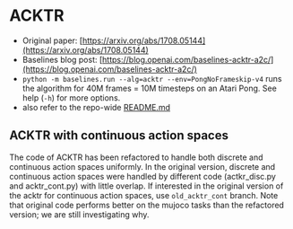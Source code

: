 # ACKTR

* Original paper: [https://arxiv.org/abs/1708.05144](https://arxiv.org/abs/1708.05144)
* Baselines blog post: [https://blog.openai.com/baselines-acktr-a2c/](https://blog.openai.com/baselines-acktr-a2c/)
* `python -m baselines.run --alg=acktr --env=PongNoFrameskip-v4` runs the algorithm for 40M frames = 10M timesteps on an Atari Pong. See help \(`-h`\) for more options.
* also refer to the repo-wide [README.md](../#training-models)

## ACKTR with continuous action spaces

The code of ACKTR has been refactored to handle both discrete and continuous action spaces uniformly. In the original version, discrete and continuous action spaces were handled by different code \(actkr\_disc.py and acktr\_cont.py\) with little overlap. If interested in the original version of the acktr for continuous action spaces, use `old_acktr_cont` branch. Note that original code performs better on the mujoco tasks than the refactored version; we are still investigating why.

